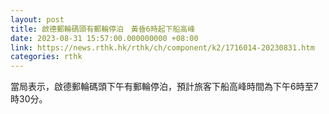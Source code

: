 ```yaml
---
layout: post
title: 啟德郵輪碼頭有郵輪停泊　黃昏6時起下船高峰
date: 2023-08-31 15:57:00.000000000 +08:00
link: https://news.rthk.hk/rthk/ch/component/k2/1716014-20230831.htm
categories: rthk
---
```


當局表示，啟德郵輪碼頭下午有郵輪停泊，預計旅客下船高峰時間為下午6時至7時30分。
